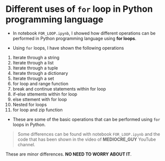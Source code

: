 # Different uses of `for` loop in Python programming language

* In notebook `FOR_LOOP.ipynb`, I showed how different operations can be performed in Python programming language using **for loops**.

* Using `for` loops, I have shown the following operations

<ol>
<li> Iterate through a string </li>
<li> Iterate through a list </li>
<li> Iterate through a tuple </li>
<li> Iterate through a dictionary </li>
<li> Iterate through a set </li>
<li> for loop and range function </li>
<li> break and continue statements within for loop </li>
<li> if-else sttements within for loop </li>
<li> else sttement with for loop </li>
<li> Nested for loops </li>
<li> for loop and zip function </li>
</ol>

* These are some of the basic operations that can be performed using `for` loops in Python.

> Some differences can be found with notebook `FOR_LOOP.ipynb` and the code that has been shown in the video of __MEDIOCRE_GUY__ YouTube channel.

These are minor differences. __NO NEED TO WORRY ABOUT IT__.
